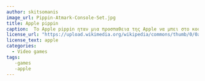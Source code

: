 ```yaml
---
author: skitsomanis
image_url: Pippin-Atmark-Console-Set.jpg
title: Apple pippin
caption:  Το Apple pippin ηταν μια προσπαθεια της Apple να μπει στο κοσμο του Gaming . Το Apple pippin βασιζοταν στν παλτφορμα Apple Macintoshκαι της κλασικης αρχιτεκτονικης Mac OS . Η Apple μετα απο αυτην την συσκευη κατασκευασε μια αλλη η οποια ονομαζοταν ¨PIPPIN POWER PLAYER¨ και ηταν μια συσκευη επιδειξης με σκοπο να προσελκυσει περισσοτερους προγαραμματιστες λογισμικου και κατασκευαστες υλικου . Η Apple υτερα απο αυτα εδωσε τα δικαιωματα του pippin και σε αλλες εταιριες οπως η Bandai Company ωστε να τα αναπτυξει και να δημιουργησουν κατι δικο τους .
license_url: "https://upload.wikimedia.org/wikipedia/commons/thumb/0/0a/Pippin-Atmark-Console-Set.jpg/330px-Pippin-Atmark-Console-Set.jpg"
license_text: apple
categories:
  - Video games
tags: 
   -games
   -apple
---
```

